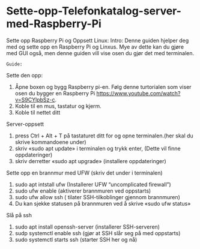 # Sette-opp-Telefonkatalog-server-med-Raspberry-Pi

Sette opp Raspberry Pi og Oppsett Linux:
	Intro:
Denne guiden hjelper deg med og sette opp en Raspberry Pi og Linxus. Mye av dette kan du gjøre med GUI også, men denne guiden vill vise osen du gjør det med terminalen.

	Guide:
Sette den opp:
1.	Åpne boxen og bygg Raspberry pi-en. Følg denne turtorialen som viser osen du bygger en Raspberry Pi   https://www.youtube.com/watch?v=S9CYlpbSz-c.
2.	Koble til en mus, tastatur og kjerm.
3.	Koble til nettet ditt

Server-oppsett
1.	press Ctrl + Alt + T på tastaturet ditt for og opne terminalen.(her skal du skrive kommandoene under)
2.	skriv «sudo apt update» i terminalen og trykk enter, (Dette vil finne oppdateringer)
3.	skriv derretter «sudo apt upgrade» (installere oppdateringer)

Sette opp en brannmur med UFW (skriv det under i terminalen)
1.	sudo apt intstall ufw (Installerer UFW “uncomplicated firewall”)
2.	sudo ufw enable (aktiverer brannmuren ved oppstarts)
3.	sudo ufw allow ssh ( tilater SSH-tilkoblinger gjennom brannmuren)
4.	Du kan sjekke statusen på brannmuren ved å skrive «sudo ufw status» 

Slå på ssh
1.	sudo apt install openssh-server (installerer SSH-serveren)
2.	sudp systemctl enable ssh (gjør at SSH slår seg på med oppstarts)
3.	sudo systemctl starts ssh (starter SSH her og nå)
